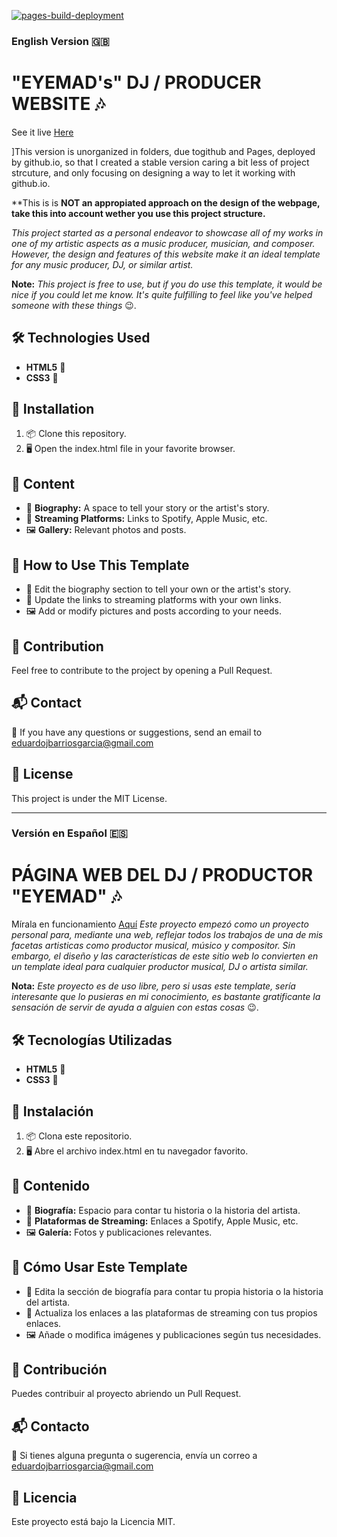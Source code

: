 [![pages-build-deployment](https://github.com/edujbarrios/djproducerwebsite/actions/workflows/pages/pages-build-deployment/badge.svg?branch=main)](https://github.com/edujbarrios/djproducerwebsite/actions/workflows/pages/pages-build-deployment)


### English Version 🇬🇧
# "EYEMAD's" DJ / PRODUCER WEBSITE 🎶 


See it live [Here](https://edujbarrios.github.io/eyemadwebsite/)

]This version is unorganized in folders, due togithub and Pages, deployed by github.io, so that I created a stable version caring a bit less of project strcuture, and only focusing on designing a way to let it working with github.io. 

**This is is **NOT an appropiated approach on the design of the webpage,  take this into account wether you use this project structure.**

_This project started as a personal endeavor to showcase all of my works in one of my artistic aspects as a music producer, musician, and composer. However, the design and features of this website make it an ideal template for any music producer, DJ, or similar artist._

**Note:** _This project is free to use, but if you do use this template, it would be nice if you could let me know. It's quite fulfilling to feel like you've helped someone with these things_ 😉.

## 🛠️ Technologies Used
* **HTML5** 📄
* **CSS3** 🎨

## 🚀 Installation
1. 📦 Clone this repository.
2. 🖥️ Open the index.html file in your favorite browser.

## 📖 Content
- 🎤 **Biography:** A space to tell your story or the artist's story.
- 🎵 **Streaming Platforms:** Links to Spotify, Apple Music, etc.
- 🖼️ **Gallery:** Relevant photos and posts.

## 🎯 How to Use This Template
- 📝 Edit the biography section to tell your own or the artist's story.
- 🔗 Update the links to streaming platforms with your own links.
- 🖼️ Add or modify pictures and posts according to your needs.

## 🤝 Contribution
Feel free to contribute to the project by opening a Pull Request.

## 📬 Contact
📧 If you have any questions or suggestions, send an email to eduardojbarriosgarcia@gmail.com

## 📜 License
This project is under the MIT License.

---

### Versión en Español 🇪🇸
# PÁGINA WEB DEL DJ / PRODUCTOR "EYEMAD"  🎶 

Mírala en funcionamiento [Aquí](https://edujbarrios.github.io/EYEMAD-DJ-PRODUCER-WEBSITE/)
_Este proyecto empezó como un proyecto personal para, mediante una web, reflejar todos los trabajos de una de mis facetas artisticas como productor musical, músico y compositor. Sin embargo, el diseño y las características de este sitio web lo convierten en un template ideal para cualquier productor musical, DJ o artista similar._

**Nota:** _Este proyecto es de uso libre, pero si usas este template, sería interesante que lo pusieras en mi conocimiento, es bastante gratificante la sensación de servir de ayuda a alguien con estas cosas_ 😉.

## 🛠️ Tecnologías Utilizadas
* **HTML5** 📄
* **CSS3** 🎨

## 🚀 Instalación
1. 📦 Clona este repositorio.
2. 🖥️ Abre el archivo index.html en tu navegador favorito.

## 📖 Contenido
- 🎤 **Biografía:** Espacio para contar tu historia o la historia del artista.
- 🎵 **Plataformas de Streaming:** Enlaces a Spotify, Apple Music, etc.
- 🖼️ **Galería:** Fotos y publicaciones relevantes.

## 🎯 Cómo Usar Este Template
- 📝 Edita la sección de biografía para contar tu propia historia o la historia del artista.
- 🔗 Actualiza los enlaces a las plataformas de streaming con tus propios enlaces.
- 🖼️ Añade o modifica imágenes y publicaciones según tus necesidades.

## 🤝 Contribución
Puedes contribuir al proyecto abriendo un Pull Request.

## 📬 Contacto
📧 Si tienes alguna pregunta o sugerencia, envía un correo a eduardojbarriosgarcia@gmail.com

## 📜 Licencia
Este proyecto está bajo la Licencia MIT.
